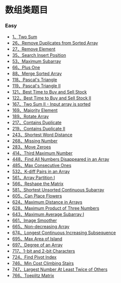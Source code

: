 # 数组类题目

### Easy

* [1、Two Sum](./001%20Two%20Sum)
* [26、Remove Duplicates from Sorted Array](./026%20Remove%20Duplicates%20from%20Sorted%20Array)
* [27、Remove Element](./027%20Remove%20Element)
* [35、Search Insert Position](./035%20Search%20Insert%20Position)
* [53、Maximum Subarray](./053%20Maximum%20Subarray)
* [66、Plus One](./066%20Plus%20One)
* [88、Merge Sorted Array](./088%20Merge%20Sorted%20Array)
* [118、Pascal's Triangle](./118%20Pascal's%20Triangle)
* [119、Pascal's Triangle II](./119%20Pascal's%20Triangle%20II)
* [121、Best Time to Buy and Sell Stock](./121%20Best%20Time%20to%20Buy%20and%20Sell%20Stock)
* [122、Best Time to Buy and Sell Stock II](./122%20Best%20Time%20to%20Buy%20and%20Sell%20Stock%20II)
* [167、Two Sum II - Input array is sorted](./167%20Two%20Sum%20II%20-%20Input%20array%20is%20sorted)
* [169、Majority Element](./169%20Majority%20Element)
* [189、Rotate Array](./189%20Rotate%20Array)
* [217、Contains Duplicate](./217%20Contains%20Duplicate)
* [219、Contains Duplicate II](./219%20Contains%20Duplicate%20II)
* [243、Shortest Word Distance](./243%20Shortest%20Word%20Distance)
* [268、Missing Number](./268%20Missing%20Number)
* [283、Move Zeroes](./283%20Move%20Zeroes)
* [414、Third Maximum Number](./414%20Third%20Maximum%20Number)
* [448、Find All Numbers Disappeared in an Array](./448%20Find%20All%20Numbers%20Disappeared%20in%20an%20Array)
* [485、Max Consecutive Ones](./485%20Max%20Consecutive%20Ones)
* [532、K-diff Pairs in an Array](./532%20K-diff%20Pairs%20in%20an%20Array)
* [561、Array Partition I](./561%20Array%20Partition%20I)
* [566、Reshape the Matrix](./566%20Reshape%20the%20Matrix)
* [581、Shortest Unsorted Continuous Subarray](./581%20Shortest%20Unsorted%20Continuous%20Subarray)
* [605、Can Place Flowers](./605%20Can%20Place%20Flowers)
* [624、Maximum Distance in Arrays](./624%20Maximum%20Distance%20in%20Arrays)
* [628、Maximum Product of Three Numbers]()
* [643、Maximum Average Subarray I]()
* [661、Image Smoother]()
* [665、Non-decreasing Array]()
* [674、Longest Continuous Increasing Subsequence]()
* [695、Max Area of Island]()
* [697、Degree of an Array]()
* [717、1-bit and 2-bit Characters]()
* [724、Find Pivot Index]()
* [746、Min Cost Climbing Stairs]()
* [747、Largest Number At Least Twice of Others]()
* [766、Toeplitz Matrix]()
